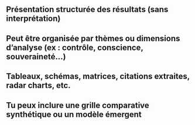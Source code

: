 ## Présentation structurée des résultats (sans interprétation)

## Peut être organisée par thèmes ou dimensions d’analyse (ex : contrôle, conscience, souveraineté…)

## Tableaux, schémas, matrices, citations extraites, radar charts, etc.

## Tu peux inclure une grille comparative synthétique ou un modèle émergent